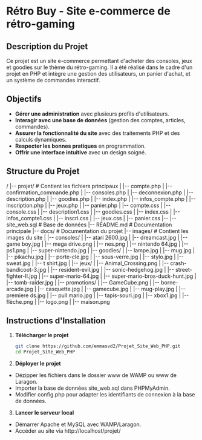 # Rétro Buy - Site e-commerce de rétro-gaming

## Description du Projet
Ce projet est un site e-commerce permettant d'acheter des consoles, jeux et goodies sur le thème du rétro-gaming. Il a été réalisé dans le cadre d'un projet en PHP et intègre une gestion des utilisateurs, un panier d'achat, et un système de commandes interactif.

## Objectifs
- **Gérer une administration** avec plusieurs profils d'utilisateurs.
- **Interagir avec une base de données** (gestion des comptes, articles, commandes).
- **Assurer la fonctionnalité du site** avec des traitements PHP et des calculs dynamiques.
- **Respecter les bonnes pratiques** en programmation.
- **Offrir une interface intuitive** avec un design soigné.

## Structure du Projet
/
|-- projet/                # Contient les fichiers principaux
|   |-- compte.php
|   |-- confirmation_commande.php
|   |-- consoles.php
|   |-- deconnexion.php
|   |-- description.php
|   |-- goodies.php
|   |-- index.php
|   |-- infos_compte.php
|   |-- inscription.php
|   |-- jeux.php
|   |-- panier.php
|   |-- compte.css
|   |-- console.css
|   |-- description1.css
|   |-- goodies.css
|   |-- index.css
|   |-- infos_compte1.css
|   |-- inscri.css
|   |-- jeux.css
|   |-- panier.css
|-- |-- site_web.sql       # Base de données
|-- README.md              # Documentation principale
|-- docs/                  # Documentation du projet
|-- images/                # Contient les images du site
|   |-- consoles/
|       |-- atari 2600.jpg
|       |-- dreamcast.jpg
|       |-- game boy.jpg
|       |-- mega drive.png
|       |-- nes.png
|       |-- nintendo 64.jpg
|       |-- ps1.png
|       |-- super-nintendo.jpg
|   |-- goodies/
|       |-- lampe.jpg
|       |-- mug.jpg
|       |-- pikachu.jpg
|       |-- porte-cle.jpg
|       |-- sous-verre.jpg
|       |-- stylo.jpg
|       |-- sweat.jpg
|       |-- t shirt.jpg
|   |-- jeux/
|       |-- Animal_Crossing.png
|       |-- crash-bandicoot-3.jpg
|       |-- resident-evil.jpg
|       |-- sonic-hedgehog.jpg
|       |-- street-fighter-II.jpg
|       |-- super-mario-64.jpg
|       |-- super-mario-bros-duck-hunt.jpg
|       |-- tomb-raider.jpg
|   |-- promotions/
|       |-- GameCube.png
|       |-- borne-arcade.jpg
|       |-- casquette.jpg
|       |-- gamecube.jpg
|       |-- mug-play.jpg
|       |-- premiere ds.jpg
|       |-- pull mario.jpg
|       |-- tapis-souri.jpg
|       |-- xbox1.jpg
|   |-- flèche.png
|   |-- logo.png
|   |-- maison.png

## Instructions d'Installation
1. **Télécharger le projet**
   ```bash
   git clone https://github.com/emmasvd2/Projet_Site_Web_PHP.git
   cd Projet_Site_Web_PHP
   ```
   
2. **Déployer le projet**

- Dézipper les fichiers dans le dossier www de WAMP ou www de Laragon.
- Importer la base de données site_web.sql dans PHPMyAdmin.
- Modifier config.php pour adapter les identifiants de connexion à la base de données.

3. **Lancer le serveur local**

- Démarrer Apache et MySQL avec WAMP/Laragon.
- Accéder au site via http://localhost/projet/
